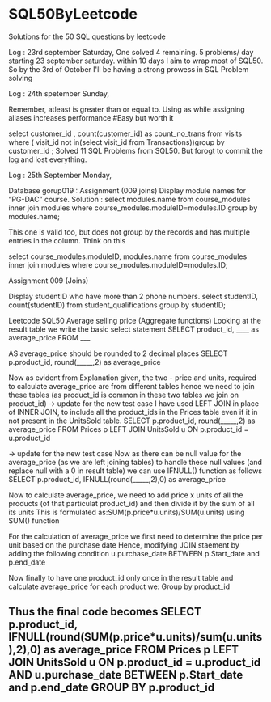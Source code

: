 # SQL50ByLeetcode
Solutions for the 50 SQL questions by leetcode 

Log : 23rd september Saturday, One solved 4 remaining. 
5 problems/ day 
starting 23 september saturday. 
within 10 days I aim to wrap most of SQL50. 
So by the 3rd of October I'll be having a strong prowess in SQL Problem solving


Log : 24th spetember Sunday, 

Remember, atleast is greater than or equal to. 
Using as while assigning aliases increases performance 
#Easy but worth it 

select customer_id , count(customer_id) as count_no_trans from visits where ( visit_id not in(select visit_id from Transactions))group by customer_id ;
Solved 11 SQL Problems from SQL50. But forogt to commit the log and lost everything. 

Log : 25th September Monday, 

Database gorup019 : Assignment (009 joins)
Display module names for “PG-DAC” course.
Solution : select modules.name from course_modules inner join modules where course_modules.moduleID=modules.ID group by modules.name;

This one is valid too, but does not group by the records and has multiple entries in the column. Think on this 

select course_modules.moduleID, modules.name from course_modules inner join modules where course_modules.moduleID=modules.ID;

Assignment 009 (Joins)

Display studentID who have more than 2 phone numbers.
select studentID, count(studentID) from student_qualifications group by studentID;

Leetcode SQL50 
Average selling price (Aggregate functions) 
Looking at the result table we write the basic select statement
SELECT product_id, ____ as average_price FROM ___

AS average_price should be rounded to 2 decimal places
SELECT p.product_id, round(_____,2) as average_price

Now as evident from Explanation given, the two - price and units, required to calculate average_price are from different tables hence we need to join these tables (as product_id is common in these two tables we join on product_id)
-> update for the new test case
I have used LEFT JOIN in place of INNER JOIN, to include all the product_ids in the Prices table even if it in not present in the UnitsSold table.
SELECT p.product_id, round(_____,2) as average_price
FROM Prices p LEFT JOIN UnitsSold u
ON p.product_id = u.product_id

-> update for the new test case
Now as there can be null value for the average_price (as we are left joining tables) to handle these null values (and replace null with a 0 in result table) we can use IFNULL() function as follows
SELECT p.product_id, IFNULL(round(_____,2),0) as average_price

Now to calculate average_price, we need to add price x units of all the products (of that particulat product_id) and then divide it by the sum of all its units
This is formulated as:SUM(p.price*u.units)/SUM(u.units)
using SUM() function

For the calculation of average_price we first need to determine the price per unit based on the purchase date
Hence, modifying JOIN staement by adding the following condition
u.purchase_date BETWEEN p.Start_date and p.end_date

Now finally to have one product_id only once in the result table and calculate average_price for each product we: Group by product_id

Thus the final code becomes
SELECT p.product_id, IFNULL(round(SUM(p.price*u.units)/sum(u.units),2),0) as average_price
FROM Prices p LEFT JOIN UnitsSold u
ON p.product_id = u.product_id AND u.purchase_date BETWEEN p.Start_date and p.end_date
GROUP BY p.product_id
------------------------------------------------
